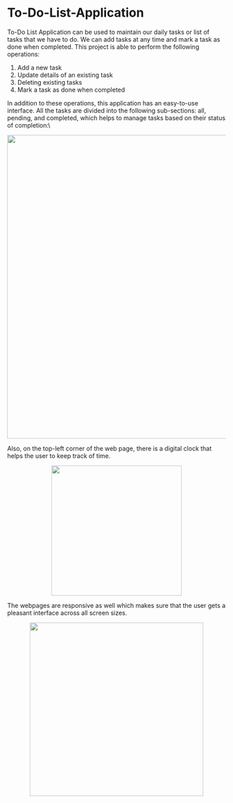 # To-Do-List-Application
To-Do List Application can be used to maintain our daily tasks or list of tasks that we have to do. We can add tasks at any time and mark a task as done when completed. This project is able to perform the following operations:
1. Add a new task
2. Update details of an existing task
3. Deleting existing tasks
4. Mark a task as done when completed

In addition to these operations, this application has an easy-to-use interface. All the tasks are divided into the following sub-sections: all, pending, and completed, which helps to manage tasks based on their status of completion:\

<p align="center">
  <img width="700" src="https://user-images.githubusercontent.com/89263668/161941475-e5155c0a-abfa-4804-8e0b-e91b78000921.png">
</p>

Also, on the top-left corner of the web page, there is a digital clock that helps the user to keep track of time.
<p align="center">
<img width="300" src="https://user-images.githubusercontent.com/89263668/161941591-8f5092aa-a85d-4b0c-b15c-d9582dde20a7.png"> </p>

The webpages are responsive as well which makes sure that the user gets a pleasant interface across all screen sizes.

<p align="center">
<img width="400" src="https://user-images.githubusercontent.com/89263668/161941817-09df1401-a23a-4f0f-85a3-7c2ee5b41c3b.png"></p>

